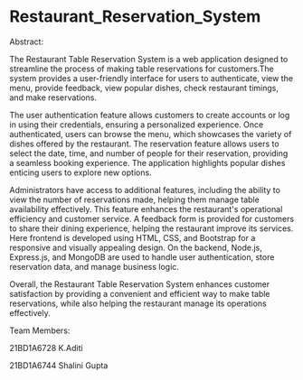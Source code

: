 # Restaurant_Reservation_System
Abstract:

The Restaurant Table Reservation System is a web application designed to streamline the process of making table reservations for customers.The system provides a user-friendly interface for users to authenticate, view the menu, provide feedback, view popular dishes, check restaurant timings, and make reservations.

The user authentication feature allows customers to create accounts or log in using their credentials, ensuring a personalized experience. Once authenticated, users can browse the menu, which showcases the variety of dishes offered by the restaurant. The reservation feature allows users to select the date, time, and number of people for their reservation, providing a seamless booking experience. The application highlights popular dishes enticing users to explore new options. 

Administrators have access to additional features, including the ability to view the number of reservations made, helping them manage table availability effectively. This feature enhances the restaurant's operational efficiency and customer service. A feedback form is provided for customers to share their dining experience, helping the restaurant improve its services.
Here frontend is developed using HTML, CSS, and Bootstrap for a responsive and visually appealing design. On the backend, Node.js, Express.js, and MongoDB are used to handle user authentication, store reservation data, and manage business logic.

Overall, the Restaurant Table Reservation System enhances customer satisfaction by providing a convenient and efficient way to make table reservations, while also helping the restaurant manage its operations effectively.

Team Members:

21BD1A6728 K.Aditi

21BD1A6744 Shalini Gupta
